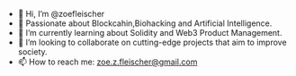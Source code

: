 - 👋 Hi, I’m @zoefleischer
- 👀 Passionate about Blockcahin,Biohacking and Artificial Intelligence.
- 🌱 I’m currently learning about Solidity and Web3 Product Management.
- 💞️ I’m looking to collaborate on cutting-edge projects that aim to improve society.
- 📫 How to reach me: zoe.z.fleischer@gmail.com

<!---
zoefleischer/zoefleischer is a ✨ special ✨ repository because its `README.md` (this file) appears on your GitHub profile.
You can click the Preview link to take a look at your changes.
--->
